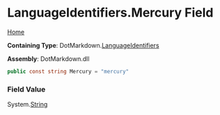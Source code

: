 <a name="_top"></a>

# LanguageIdentifiers\.Mercury Field

[Home](../../../README.md#_top)

**Containing Type**: DotMarkdown\.[LanguageIdentifiers](../README.md#_top)

**Assembly**: DotMarkdown\.dll

```csharp
public const string Mercury = "mercury"
```

### Field Value

System\.[String](https://docs.microsoft.com/en-us/dotnet/api/system.string)